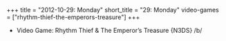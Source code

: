 +++
title = "2012-10-29: Monday"
short_title = "29: Monday"
video-games = ["rhythm-thief-the-emperors-treasure"]
+++


* Video Game: Rhythm Thief & The Emperor’s Treasure {N3DS} /b/